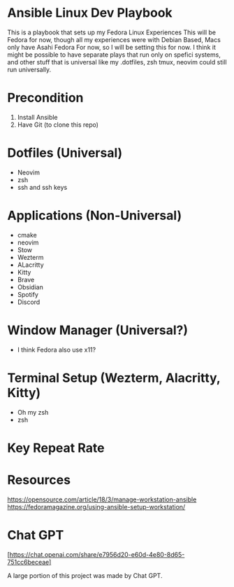 # Ansible Linux Dev Playbook
This is a playbook that sets up my Fedora Linux Experiences
This will be Fedora for now, though all my experiences were with Debian Based,
Macs only have Asahi Fedora For now, so I will be setting this for now. 
I think it might be possible to have separate plays that run only 
on spefici systems, and other stuff that is universal like my .dotfiles, zsh
tmux, neovim could still run universally.

# Precondition
1. Install Ansible
2. Have Git (to clone this repo)

# Dotfiles (Universal)
- Neovim
- zsh
- ssh and ssh keys

# Applications (Non-Universal)
- cmake
- neovim
- Stow
- Wezterm
- ALacritty
- Kitty
- Brave
- Obsidian
- Spotify
- Discord

# Window Manager (Universal?)
- I think Fedora also use x11?

# Terminal Setup (Wezterm, Alacritty, Kitty)
- Oh my zsh
- zsh

# Key Repeat Rate 


# Resources
https://opensource.com/article/18/3/manage-workstation-ansible
https://fedoramagazine.org/using-ansible-setup-workstation/

# Chat GPT
[https://chat.openai.com/share/e7956d20-e60d-4e80-8d65-751cc6beceae]

A large portion of this project was made by Chat GPT. 

